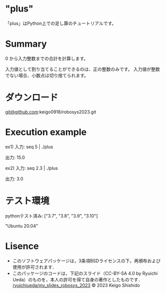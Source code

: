 # "plus"

「plus」はPython上での足し算のチュートリアルです。

# Summary

0 から入力整数までの合計を計算します。

入力値として割り当てることができるのは、正の整数のみです。 
入力値が整数でない場合、小数点は切り捨てられます。

# ダウンロード

git@github.com:keigo0918/robosys2023.git

# Execution example

ex1)
入力: seq 5 | ./plus

出力: 15.0

ex2)
入力: seq 2.3 | ./plus

出力: 3.0

# テスト環境

pythonテスト済み: ["3.7", "3.8", "3.9", "3.10"]

"Ubuntu 20.04"

# Lisence

* このソフトウェアパッケージは，3条項BSDライセンスの下，再頒布および使用が許可されます．
* このパッケージのコードは，下記のスライド（CC-BY-SA 4.0 by Ryuichi Ueda）のものを，本人の許可を得て自身の著作としたものです．
[ryuichiueda/my_slides_robosys_2023](https://github.com/ryuichiueda/my_slides/tree/master/robosys_2023)
© 2023 Keigo Shishido  
